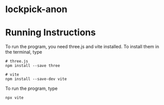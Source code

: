 # lockpick-anon

# Running Instructions
To run the program, you need three.js and vite installed. To install them in the terminal, type
```
# three.js
npm install --save three

# vite
npm install --save-dev vite
```
To run the program, type
```
npx vite
```
